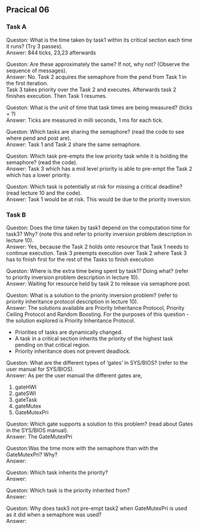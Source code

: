 ## Pracical 06

### Task A
Queston: What is the time taken by task1 within its critical section each time it runs? (Try 3
passes).  
Answer: 844 ticks, 23,23 afterwards

Queston: Are these approximately the same? If not, why not? (Observe the sequence of messages).  
Answer: No. Task 2 acquires the semaphore from the pend from Task 1 in the first iteration.  
Task 3 takes priority over the Task 2 and executes. Afterwards task 2 finishes execution. Then Task 1 resumes. 

Queston: What is the unit of time that task times are being measured? (ticks = ?)    
Answer: Ticks are measured in milli seconds, 1 ms for each tick.  

Queston: Which tasks are sharing the semaphore? (read the code to see where pend and post
are).  
Answer: Task 1 and Task 2 share the same semaphore.  

Queston: Which task pre-empts the low priority task while it is holding the semaphore? (read
the code).  
Answer: Task 3 which has a mid level priority is able to pre-empt the Task 2 which has a lower priority.

Queston: Which task is potentially at risk for missing a critical deadline? (read lecture 10 and
the code).  
Answer: Task 1 would be at risk. This would be due to the priority inversion.

### Task B
Queston: Does the time taken by task1 depend on the computation time for task3? Why? (note
this and refer to priority inversion problem description in lecture 10).  
Answer: Yes, because the Task 2 holds onto resource that Task 1 needs to continue execution. Task 3 preempts execution over Task 2 where Task 3 has to finish first for the rest of the Tasks to finish execution

Queston: Where is the extra time being spent by task1? Doing what? (refer to priority inversion
problem description in lecture 10).  
Answer: Waiting for resource held by task 2 to release via semaphore post.  

Queston: What is a solution to the priority inversion problem? (refer to priority inheritance
protocol description in lecture 10).  
Answer: The solutions available are Priority Inheritance Protocol, Priority Ceiling Protocol and Random Boosting.
For the purposes of this question - the solution explored is Priority Inheritance Protocol.  
- Priorities of tasks are dynamically changed.  
- A task in a critical section inherits the priority of the highest task pending on that critical region.  
- Priority inheritance does not prevent deadlock.  

Queston: What are the different types of ‘gates’ in SYS/BIOS? (refer to the user manual for
SYS/BIOS).  
Answer: As per the user manual the different gates are,  
1. gateHWI  
2. gateSWI  
3. gateTask  
4. gateMutex  
5. GateMutexPri  

Queston: Which gate supports a solution to this problem? (read about Gates in the SYS/BIOS
manual).  
Answer: The GateMutexPri

Queston:Was the time more with the semaphore than with the GateMutexPri? Why?  
Answer:

Queston: Which task inherits the priority?  
Answer:

Queston: Which task is the priority inherited from?  
Answer:

Queston: Why does task3 not pre-empt task2 when GateMutexPri is used as it did when a
semaphore was used?  
Answer:
 
